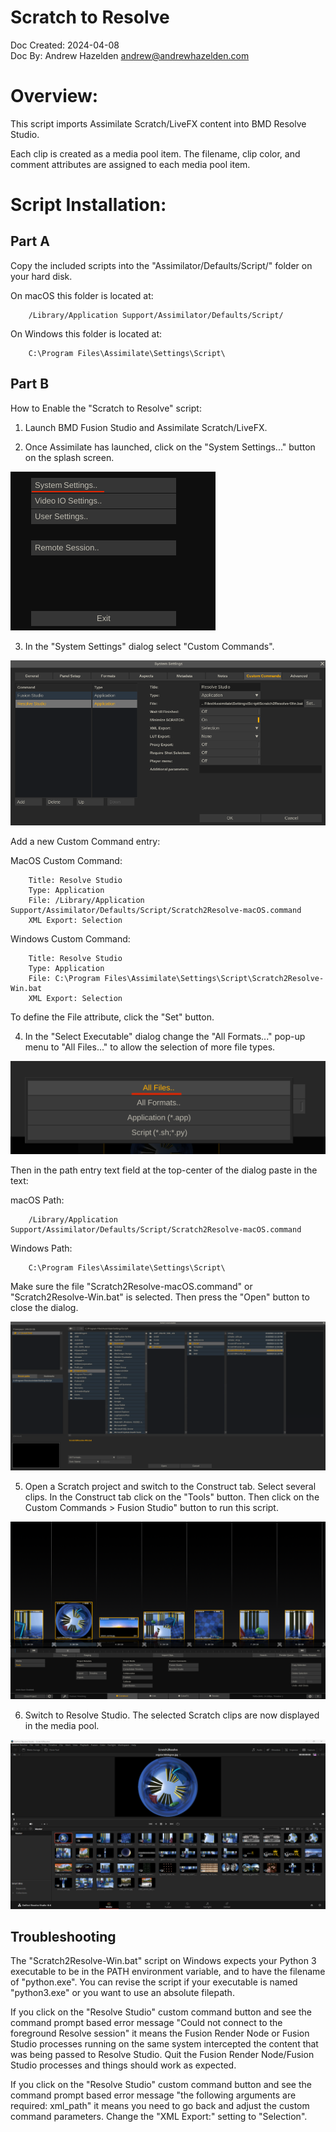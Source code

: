 # Scratch to Resolve

Doc Created: 2024-04-08  
Doc By: Andrew Hazelden <andrew@andrewhazelden.com>  

# Overview:
This script imports Assimilate Scratch/LiveFX content into BMD Resolve Studio.

Each clip is created as a media pool item. The filename, clip color, and comment attributes are assigned to each media pool item.


# Script Installation:

## Part A

Copy the included scripts into the "Assimilator/Defaults/Script/" folder on your hard disk.

On macOS this folder is located at:

		/Library/Application Support/Assimilator/Defaults/Script/

On Windows this folder is located at:

		C:\Program Files\Assimilate\Settings\Script\

## Part B

How to Enable the "Scratch to Resolve" script: 

1. Launch BMD Fusion Studio and Assimilate Scratch/LiveFX.

2. Once Assimilate has launched, click on the "System Settings..." button on the splash screen.

![Select Executable](Images/resolve-2.png)

3. In the "System Settings" dialog select "Custom Commands".  

![Select Executable](Images/resolve-3.png)

Add a new Custom Command entry:

MacOS Custom Command:

		Title: Resolve Studio
		Type: Application
		File: /Library/Application Support/Assimilator/Defaults/Script/Scratch2Resolve-macOS.command
		XML Export: Selection

Windows Custom Command:

		Title: Resolve Studio
		Type: Application
		File: C:\Program Files\Assimilate\Settings\Script\Scratch2Resolve-Win.bat
		XML Export: Selection

To define the File attribute, click the "Set" button.

4. In the "Select Executable" dialog change the "All Formats..." pop-up menu to "All Files..." to allow the selection of more file types.

![Select Executable](Images/resolve-4a.png)

Then in the path entry text field at the top-center of the dialog paste in the text:

macOS Path:

		/Library/Application Support/Assimilator/Defaults/Script/Scratch2Resolve-macOS.command

Windows Path:

		C:\Program Files\Assimilate\Settings\Script\

Make sure the file "Scratch2Resolve-macOS.command" or "Scratch2Resolve-Win.bat" is selected. Then press the "Open" button to close the dialog.

![Select Executable](Images/resolve-4b.png)

5. Open a Scratch project and switch to the Construct tab. Select several clips.  In the Construct tab click on the "Tools" button. Then click on the Custom Commands > Fusion Studio" button to run this script.

![Construct](Images/resolve-5.png)

6. Switch to Resolve Studio. The selected Scratch clips are now displayed in the media pool.

![Fusion Studio](Images/resolve-6.png)

## Troubleshooting

The "Scratch2Resolve-Win.bat" script on Windows expects your Python 3 executable to be in the PATH environment variable, and to have the filename of "python.exe". You can revise the script if your executable is named "python3.exe" or you want to use an absolute filepath.

If you click on the "Resolve Studio" custom command button and see the command prompt based error message "Could not connect to the foreground Resolve session" it means the Fusion Render Node or Fusion Studio processes running on the same system intercepted the content that was being passed to Resolve Studio. Quit the Fusion Render Node/Fusion Studio processes and things should work as expected.

If you click on the "Resolve Studio" custom command button and see the command prompt based error message "the following arguments are required: xml_path" it means you need to go back and adjust the custom command parameters. Change the "XML Export:" setting to "Selection".



